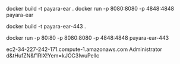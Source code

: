 docker build -t payara-ear .
docker run -p 8080:8080 -p 4848:4848 payara-ear

docker build -t payara-ear-443 .

docker run -p 80:80 -p 8080:8080 -p 4848:4848 payara-ear-443

ec2-34-227-242-171.compute-1.amazonaws.com
Administrator
d&tHufZN&f1RIX!Yem=kJOC3IwuPellc
